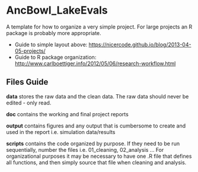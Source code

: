 # AncBowl_LakeEvals

A template for how to organize a very simple project. For large projects an R package is probably more appropriate.

* Guide to simple layout above: https://nicercode.github.io/blog/2013-04-05-projects/
* Guide to R package organization: http://www.carlboettiger.info/2012/05/06/research-workflow.html



## Files Guide

__data__ stores the raw data and the clean data. The raw data should never be edited - only read.

__doc__ contains the working and final project reports

__output__ contains figures and any output that is cumbersome to create and used in the report i.e. simulation data/results

__scripts__ contains the code organized by purpose. If they need to be run sequentially, number the files i.e. 01_cleaning, 02_analysis ...
            For organizational purposes it may be necessary to have one .R file that defines all functions, and then simply source that file when cleaning and analysis.

